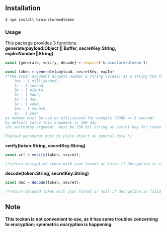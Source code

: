 ## Installation


```
$ npm install brainstormedtoken
```

### Usage

This package provides 3 functions.</br>
__generate(payload:Object || Buffer, secretKey:String, expIn:Number||String)__
```js
const {generate, verify, decode} = require('brainstormedtoken');

const token = generate(payload, secretKey, expIn)
/*the expIn argument accepts number & string values; as a string the following values are being supported: 
    1ms - 1 millisecund,
    1s - 1 second,
    1m - 1 minute,
    1h - 1 hour,
    1d - 1 day,
    1w - 1 week,
    1mo - 1 mounth,
    1y - 1 year
as number must be use as millisecond for example (6000 => 6 second)  
by default value this argument is 100 day  
the secretKey argument  must be 256 bit string as secret key for token encryption    

Payload parameter must be plain object as general data */

```
__verify(token:String, secretKey:String)__
</br>
```js
const vrf = verify(token, secret);

/*return decryptied token with json format or false if decryption is faild (invalid secret, invalit token and so on...) */ 
```
__decode(token:String, secretKey:String)__
```js
const dec = decode(token, secret);

/*return decoded token with json format or null if decryption is faild */ 

```
## Note
**This tocken is not convenient to use, as it has some troubles concerning to encryption; symmetric encryption is happening**

